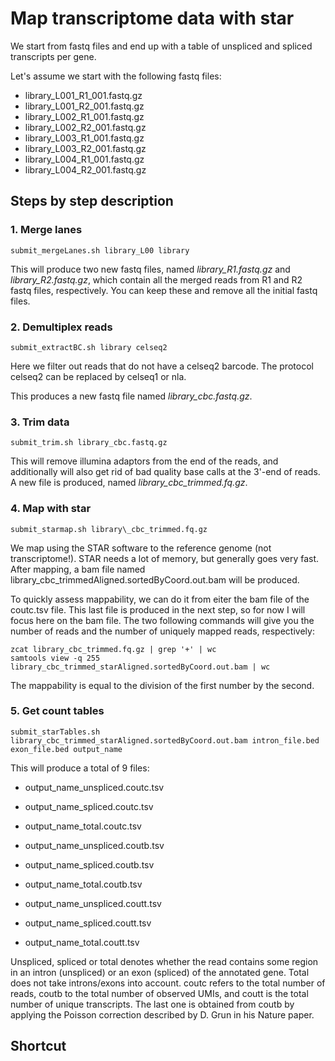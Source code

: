 # Map transcriptome data with star

We start from fastq files and end up with a table of unspliced and spliced transcripts per gene. 

Let's assume we start with the following fastq files:

* library_L001_R1_001.fastq.gz
* library_L001_R2_001.fastq.gz
* library_L002_R1_001.fastq.gz
* library_L002_R2_001.fastq.gz
* library_L003_R1_001.fastq.gz
* library_L003_R2_001.fastq.gz
* library_L004_R1_001.fastq.gz
* library_L004_R2_001.fastq.gz

## Steps by step description

### 1. Merge lanes

```{bash}
submit_mergeLanes.sh library_L00 library
```
This will produce two new fastq files, named _library_R1.fastq.gz_ and _library_R2.fastq.gz_, which contain all the merged reads from R1 and R2 fastq files, respectively. You can keep these and remove all the initial fastq files. 

### 2. Demultiplex reads

```{bash}
submit_extractBC.sh library celseq2
```
Here we filter out reads that do not have a celseq2 barcode. The protocol celseq2 can be replaced by celseq1 or nla. 

This produces a new fastq file named _library\_cbc.fastq.gz_.

### 3. Trim data

```{bash}
submit_trim.sh library_cbc.fastq.gz
```

This will remove illumina adaptors from the end of the reads, and additionally will also get rid of bad quality base calls at the 3'-end of reads. A new file is produced, named _library\_cbc_trimmed.fq.gz_. 

### 4. Map with star

```{bash}
submit_starmap.sh library\_cbc_trimmed.fq.gz
````
We map using the STAR software to the reference genome (not transcriptome!). STAR needs a lot of memory, but generally goes very fast. 
After mapping, a bam file named library\_cbc_trimmedAligned.sortedByCoord.out.bam will be produced. 

To quickly assess mappability, we can do it from eiter the bam file of the coutc.tsv file. This last file is produced in the next step, so for now I will focus here on the bam file. The two following commands will give you the number of reads and the number of uniquely mapped reads, respectively:

````{bash}
zcat library_cbc_trimmed.fq.gz | grep '+' | wc
samtools view -q 255 library_cbc_trimmed_starAligned.sortedByCoord.out.bam | wc
````
The mappability is equal to the division of the first number by the second. 

### 5. Get count tables

````{bash}
submit_starTables.sh library_cbc_trimmed_starAligned.sortedByCoord.out.bam intron_file.bed exon_file.bed output_name
````
This will produce a total of 9 files:
* output_name_unspliced.coutc.tsv
* output_name_spliced.coutc.tsv
* output_name_total.coutc.tsv

* output_name_unspliced.coutb.tsv
* output_name_spliced.coutb.tsv
* output_name_total.coutb.tsv

* output_name_unspliced.coutt.tsv
* output_name_spliced.coutt.tsv
* output_name_total.coutt.tsv

Unspliced, spliced or total denotes whether the read contains some region in an intron (unspliced) or an exon (spliced) of the annotated gene. Total does not take introns/exons into account. coutc refers to the total number of reads, coutb to the total number of observed UMIs, and coutt is the total number of unique transcripts. The last one is obtained from coutb by applying the Poisson correction described by D. Grun in his Nature paper. 


## Shortcut




